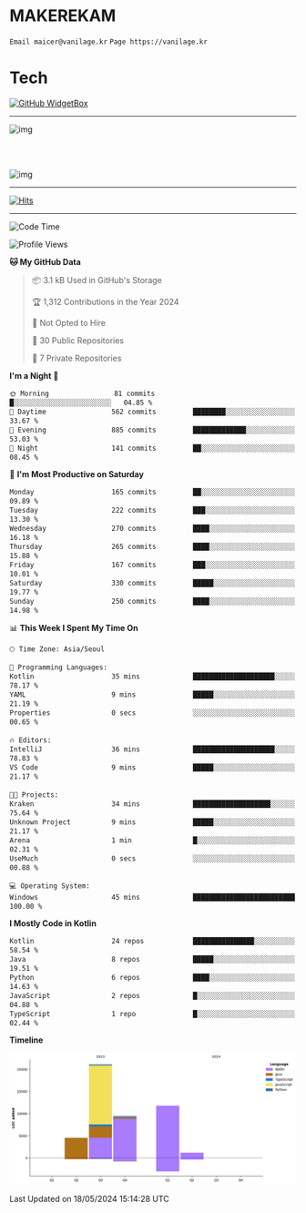 # MAKEREKAM

`Email maicer@vanilage.kr`
`Page https://vanilage.kr`

# Tech

[![GitHub WidgetBox](https://github-widgetbox.vercel.app/api/skills?languages=python,js,ts,c,cpp,cs,java,kotlin,bash,md,html,css,xml,yaml,swift,powershell,json,R,SQL,php&tools=git,npm,gradle,nodejs,vercel,nginx&includeNames=true&theme=darkmode)](https://github.com/Jurredr/github-widgetbox)

---

![img](https://github-readme-stats.vercel.app/api/top-langs/?username=MAKEREKAM&layout=compact&theme=gruvbox)

<br>
<br>

![img](https://github-readme-stats.vercel.app/api/?username=MAKEREKAM&layout=compact&theme=gruvbox)

---

[![Hits](https://hits.seeyoufarm.com/api/count/incr/badge.svg?url=https%3A%2F%2Fgithub.com%2FMAKEREKAM&count_bg=%234A49D1&title_bg=%23555555&icon=&icon_color=%23E7E7E7&title=방문&edge_flat=false)](https://hits.seeyoufarm.com)

---

<!--START_SECTION:waka-->
![Code Time](http://img.shields.io/badge/Code%20Time-240%20hrs%2056%20mins-blue)

![Profile Views](http://img.shields.io/badge/Profile%20Views-0-blue)

**🐱 My GitHub Data** 

> 📦 3.1 kB Used in GitHub's Storage 
 > 
> 🏆 1,312 Contributions in the Year 2024
 > 
> 🚫 Not Opted to Hire
 > 
> 📜 30 Public Repositories 
 > 
> 🔑 7 Private Repositories 
 > 
**I'm a Night 🦉** 

```text
🌞 Morning                81 commits          █░░░░░░░░░░░░░░░░░░░░░░░░   04.85 % 
🌆 Daytime                562 commits         ████████░░░░░░░░░░░░░░░░░   33.67 % 
🌃 Evening                885 commits         █████████████░░░░░░░░░░░░   53.03 % 
🌙 Night                  141 commits         ██░░░░░░░░░░░░░░░░░░░░░░░   08.45 % 
```
📅 **I'm Most Productive on Saturday** 

```text
Monday                   165 commits         ██░░░░░░░░░░░░░░░░░░░░░░░   09.89 % 
Tuesday                  222 commits         ███░░░░░░░░░░░░░░░░░░░░░░   13.30 % 
Wednesday                270 commits         ████░░░░░░░░░░░░░░░░░░░░░   16.18 % 
Thursday                 265 commits         ████░░░░░░░░░░░░░░░░░░░░░   15.88 % 
Friday                   167 commits         ███░░░░░░░░░░░░░░░░░░░░░░   10.01 % 
Saturday                 330 commits         █████░░░░░░░░░░░░░░░░░░░░   19.77 % 
Sunday                   250 commits         ████░░░░░░░░░░░░░░░░░░░░░   14.98 % 
```


📊 **This Week I Spent My Time On** 

```text
🕑︎ Time Zone: Asia/Seoul

💬 Programming Languages: 
Kotlin                   35 mins             ████████████████████░░░░░   78.17 % 
YAML                     9 mins              █████░░░░░░░░░░░░░░░░░░░░   21.19 % 
Properties               0 secs              ░░░░░░░░░░░░░░░░░░░░░░░░░   00.65 % 

🔥 Editors: 
IntelliJ                 36 mins             ████████████████████░░░░░   78.83 % 
VS Code                  9 mins              █████░░░░░░░░░░░░░░░░░░░░   21.17 % 

🐱‍💻 Projects: 
Kraken                   34 mins             ███████████████████░░░░░░   75.64 % 
Unknown Project          9 mins              █████░░░░░░░░░░░░░░░░░░░░   21.17 % 
Arena                    1 min               █░░░░░░░░░░░░░░░░░░░░░░░░   02.31 % 
UseMuch                  0 secs              ░░░░░░░░░░░░░░░░░░░░░░░░░   00.88 % 

💻 Operating System: 
Windows                  45 mins             █████████████████████████   100.00 % 
```

**I Mostly Code in Kotlin** 

```text
Kotlin                   24 repos            ███████████████░░░░░░░░░░   58.54 % 
Java                     8 repos             █████░░░░░░░░░░░░░░░░░░░░   19.51 % 
Python                   6 repos             ████░░░░░░░░░░░░░░░░░░░░░   14.63 % 
JavaScript               2 repos             █░░░░░░░░░░░░░░░░░░░░░░░░   04.88 % 
TypeScript               1 repo              █░░░░░░░░░░░░░░░░░░░░░░░░   02.44 % 
```



**Timeline**

![Lines of Code chart](https://raw.githubusercontent.com/MAKEREKAM/MAKEREKAM/main/assets/bar_graph.png)


 Last Updated on 18/05/2024 15:14:28 UTC
<!--END_SECTION:waka-->
